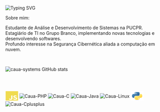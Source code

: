 ![Typing SVG](https://readme-typing-svg.herokuapp.com?font=Fira+Code&pause=1000&color=FFFFFF&background=000000&width=700&lines=%24+Olá,+meu+nome+é+Cau%C3%A3+Matheus)<br> 

Sobre mim:

  Estudante de Análise e Desenvolvimento de Sistemas na PUCPR.<br>
  Estagiário de TI no Grupo Branco, implementando novas tecnologias e desenvolvendo softwares.<br>
  Profundo interesse na Segurança Cibernética aliada a computação em nuvem.<br>

<br>


![caua-systems GitHub stats](https://github-readme-stats.vercel.app/api?username=caua-systems&show_icons=false&theme=dark)
<div style="display: inline_block"><br>
  
##
  
  <img align="center" alt="Caua-Js" height="30" width="40" src="https://raw.githubusercontent.com/devicons/devicon/master/icons/javascript/javascript-plain.svg">
  <img align="center" alt="Caua-PHP" height="30" width="40" src="https://devicon-website.vercel.app/api/php/plain.svg">
  <img align="center" alt="Caua-C" height="30" width="40" <img src="https://devicon-website.vercel.app/api/c/original.svg">
  <img align="center" alt="Caua-Java" height="30" width="40" <img src="https://devicon-website.vercel.app/api/java/original.svg">
  <img align="center" alt="Caua-Linux" height="30" width="40" <img src="https://devicon-website.vercel.app/api/linux/original.svg">
  <img align="center" alt="Caua-Python" height="30" width="40" src="https://raw.githubusercontent.com/devicons/devicon/master/icons/python/python-original.svg">
  <img align="center" alt="Caua-Cplusplus" height="30" width="40" src="https://devicon-website.vercel.app/api/cplusplus/original.svg">
  
